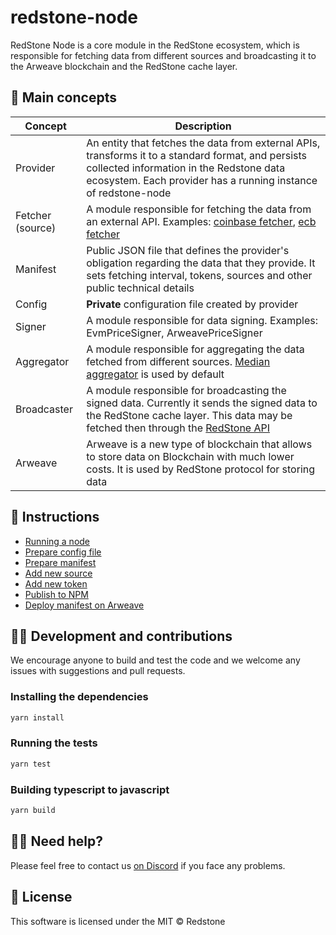 # redstone-node

RedStone Node is a core module in the RedStone ecosystem, which is responsible for fetching data from different sources and broadcasting it to the Arweave blockchain and the RedStone cache layer.

## 📖 Main concepts
| Concept | Description |
|---|---|
| Provider | An entity that fetches the data from external APIs, transforms it to a standard format, and persists collected information in the Redstone data ecosystem. Each provider has a running instance of redstone-node |
| Fetcher (source) | A module responsible for fetching the data from an external API. Examples: [coinbase fetcher](/src/fetchers/coinbase), [ecb fetcher](/src/fetchers/ecb/EcbFetcher.ts) |
| Manifest | Public JSON file that defines the provider's obligation regarding the data that they provide. It sets fetching interval, tokens, sources and other public technical details |
| Config | **Private** configuration file created by provider |
| Signer | A module responsible for data signing. Examples: EvmPriceSigner, ArweavePriceSigner |
| Aggregator | A module responsible for aggregating the data fetched from different sources. [Median aggregator](src/aggregators/median-aggregator.ts) is used by default  |
| Broadcaster | A module responsible for broadcasting the signed data. Currently it sends the signed data to the RedStone cache layer. This data may be fetched then through the [RedStone API](http://api.docs.redstone.finance/) |
| Arweave | Arweave is a new type of blockchain that allows to store data on Blockchain with much lower costs. It is used by RedStone protocol for storing data |

## 📜 Instructions
- [Running a node](docs/RUN_REDSTONE_NODE.md)
- [Prepare config file](docs/PREPARE_CONFIG.md)
- [Prepare manifest](docs/PREPARE_MANIFEST.md)
- [Add new source](docs/ADD_NEW_SOURCE.md)
- [Add new token](docs/ADD_NEW_TOKEN.md)
- [Publish to NPM](docs/PUBLISH_TO_NPM.md)
- [Deploy manifest on Arweave](docs/DEPLOY_MANIFEST_ON_ARWEAVE.md)

## 👨‍💻 Development and contributions
We encourage anyone to build and test the code and we welcome any issues with suggestions and pull requests.

### Installing the dependencies
```bash
yarn install
```

### Running the tests
```bash
yarn test
```

### Building typescript to javascript
```bash
yarn build
```

## 🙋‍♂️ Need help?
Please feel free to contact us [on Discord](https://redstone.finance/discord) if you face any problems.

## 📜 License
This software is licensed under the MIT © Redstone
